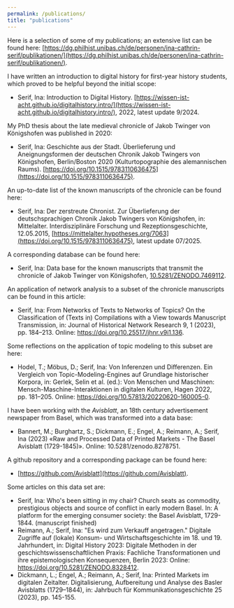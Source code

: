 ```yaml
---
permalink: /publications/
title: "publications"
---
```

Here is a selection of some of my publications; an extensive list can be found here: [https://dg.philhist.unibas.ch/de/personen/ina-cathrin-serif/publikationen/](https://dg.philhist.unibas.ch/de/personen/ina-cathrin-serif/publikationen/).

I have written an introduction to digital history for first-year history students, which proved to be helpful beyond the initial scope:
- Serif, Ina: Introduction to Digital History. [https://wissen-ist-acht.github.io/digitalhistory.intro/](https://wissen-ist-acht.github.io/digitalhistory.intro/), 2022, latest update 9/2024. 

My PhD thesis about the late medieval chronicle of Jakob Twinger von Königshofen was published in 2020:
- Serif, Ina: Geschichte aus der Stadt. Überlieferung und Aneignungsformen der deutschen Chronik Jakob Twingers von Königshofen, Berlin/Boston 2020 (Kulturtopographie des alemannischen Raums). [https://doi.org/10.1515/9783110636475](https://doi.org/10.1515/9783110636475).

An up-to-date list of the known manuscripts of the chronicle can be found here:
- Serif, Ina: Der zerstreute Chronist. Zur Überlieferung der deutschsprachigen Chronik Jakob Twingers von Königshofen, in: Mittelalter. Interdisziplinäre Forschung und Rezeptionsgeschichte, 12.05.2015, [https://mittelalter.hypotheses.org/7063](https://doi.org/10.1515/9783110636475), latest update 07/2025.

A corresponding database can be found here:
- Serif, Ina: Data base for the known manuscripts that transmit the chronicle of Jakob Twinger von Königshofen, [10.5281/ZENODO.7469112](10.5281/ZENODO.7469112).

An application of network analysis to a subset of the chronicle manuscripts can be found in this article:
- Serif, Ina: From Networks of Texts to Networks of Topics? On the Classification of (Texts in) Compilations with a View towards Manuscript Transmission, in: Journal of Historical Network Research 9, 1 (2023), pp. 184–213. Online: <https://doi.org/10.25517/jhnr.v9i1.136>.

Some reflections on the application of topic modeling to this subset are here:
- Hodel, T.; Möbus, D.; Serif, Ina: Von Inferenzen und Differenzen. Ein Vergleich von Topic-Modeling-Engines auf Grundlage historischer Korpora, in: Gerlek, Selin et al. (ed.): Von Menschen und Maschinen: Mensch-Maschine-Interaktionen in digitalen Kulturen, Hagen 2022, pp. 181–205. Online: <https://doi.org/10.57813/20220620-160005-0>.


I have been working with the *Avisblatt*, an 18th century advertisement newspaper from Basel, which was transformed into a data base:
- Bannert, M.; Burghartz, S.; Dickmann, E.; Engel, A.; Reimann, A.; Serif, Ina (2023) «Raw and Processed Data of Printed Markets - The Basel Avisblatt (1729-1845)». Online: 10.5281/zenodo.8278751.
  
A github repository and a corresponding package can be found here:
- [https://github.com/Avisblatt](https://github.com/Avisblatt).

Some articles on this data set are:
- Serif, Ina: Who's been sitting in my chair? Church seats as commodity, prestigious objects and source of conflict in early modern Basel. In: A platform for the emerging consumer society: the Basel Avisblatt, 1729-1844. (manuscript finished)
- Reimann, A.; Serif, Ina: "Es wird zum Verkauff angetragen." Digitale Zugriffe auf (lokale) Konsum- und Wirtschaftsgeschichte im 18. und 19. Jahrhundert, in: Digital History 2023: Digitale Methoden in der geschichtswissenschaftlichen Praxis: Fachliche Transformationen und ihre epistemologischen Konsequenzen, Berlin 2023: Online: <https://doi.org/10.5281/ZENODO.8328412>.
- Dickmann, L.; Engel, A.; Reimann, A.; Serif, Ina: Printed Markets im digitalen Zeitalter. Digitalisierung, Aufbereitung und Analyse des Basler Avisblatts (1729–1844), in: Jahrbuch für Kommunikationsgeschichte 25 (2023), pp. 145-155.

